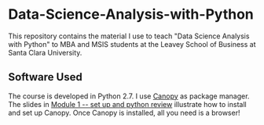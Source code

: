 # Data-Science-Analysis-with-Python

This repository contains the material I use to teach "Data Science Analysis with Python" to MBA and MSIS students at the Leavey School of Business at Santa Clara University.

## Software Used
The course is developed in Python 2.7. I use <a href="https://store.enthought.com/downloads/">Canopy</a> as package manager. The slides in <a href="https://github.com/samorani/Data-Science-Analysis-with-Python/tree/master/Module%201%20--%20set%20up%20and%20python%20review">Module 1 -- set up and python review</a> illustrate how to install and set up Canopy. Once Canopy is installed, all you need is a browser!
